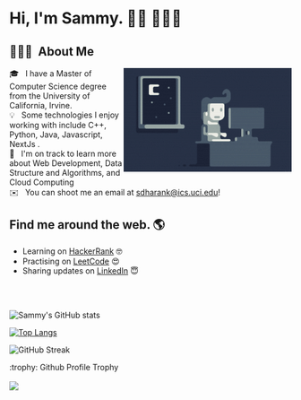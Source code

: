 # Hi, I'm Sammy. 👋🏾 👩🏾‍💻



## 👨🏻‍💻 &nbsp;About Me

<img alt="Night Coding" src="https://raw.githubusercontent.com/AVS1508/AVS1508/master/assets/Night-Coding.gif" align="right"/>

🎓 &nbsp; I have a Master of Computer Science degree from the University of California, Irvine.\
💡 &nbsp; Some technologies I enjoy working with include C++, Python, Java, Javascript, NextJs .\
🌱 &nbsp; I'm on track to learn more about Web Development, Data Structure and Algorithms, and Cloud Computing\
✉️ &nbsp; You can shoot me an email at sdharank@ics.uci.edu! 



## Find me around the web. 🌎

- Learning on <a href="">HackerRank</a> 🤓
- Practising on <a href="https://leetcode.com/user4547K/">LeetCode</a> 😍
- Sharing updates on <a href="https://www.linkedin.com/in/samruddhi-dharankar/">LinkedIn</a> 😇

 <br>
 <br>

![Sammy's GitHub stats](https://github-readme-stats.vercel.app/api?username=samruddhiDharankar&show_icons=true&theme=radical)

[![Top Langs](https://github-readme-stats.vercel.app/api/top-langs/?username=samruddhiDharankar&layout=compact)](https://github.com/samruddhiDharankar/github-readme-stats)

![GitHub Streak](https://github-readme-streak-stats.herokuapp.com?user=samruddhiDharankar&theme=neon-palenight&hide_border=true)
<br>

<summary>:trophy: Github Profile Trophy</summary>
  <br/>
  <img src="https://github-profile-trophy.vercel.app/?username=samruddhiDharankar&theme=monokai&row=1&no-frame=true&no-bg=true/">

<br>

<!-- <summary>:chart_with_upwards_trend: Contribution Graph </summary>
   <br/>
   <img src="https://activity-graph.herokuapp.com/graph?username=samruddhiDharankar&theme=xcode" alt="Contribution Graph" align="center" /> -->
